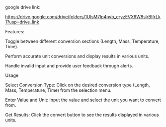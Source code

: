 google drive link:

https://drive.google.com/drive/folders/1UIsM7lp4nvb_eryzEVX6W8slrBIfrLk1?usp=drive_link

Features:

Toggle between different conversion sections (Length, Mass, Temperature, Time).

Perform accurate unit conversions and display results in various units.

Handle invalid input and provide user feedback through alerts.




Usage

Select Conversion Type: Click on the desired conversion type (Length, Mass, Temperature, Time) from the selection menu.

Enter Value and Unit: Input the value and select the unit you want to convert from.

Get Results: Click the convert button to see the results displayed in various units.
